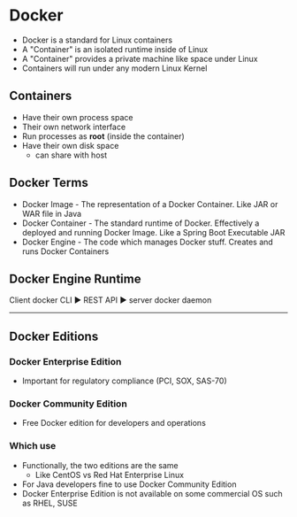 # Docker

- Docker is a standard for Linux containers
- A "Container" is an isolated runtime inside of Linux
- A "Container" provides a private machine like space under Linux
- Containers will run under any modern Linux Kernel

## Containers

- Have their own process space
- Their own network interface
- Run processes as **root** (inside the container)
- Have their own disk space
    - can share with host

## Docker Terms

- Docker Image - The representation of a Docker Container. Like JAR or WAR file in Java
- Docker Container - The standard runtime of Docker. Effectively a deployed and running Docker Image.
Like a Spring Boot Executable JAR
- Docker Engine - The code which manages Docker stuff. Creates and runs Docker Containers

## Docker Engine Runtime

Client docker CLI :arrow_forward: REST API :arrow_forward: server docker daemon

***

## Docker Editions

### Docker Enterprise Edition

- Important for regulatory compliance (PCI, SOX, SAS-70)

### Docker Community Edition

- Free Docker edition for developers and operations

### Which use

- Functionally, the two editions are the same
    - Like CentOS vs Red Hat Enterprise Linux
- For Java developers fine to use Docker Community Edition
- Docker Enterprise Edition is not available on some commercial OS such as RHEL, SUSE

















